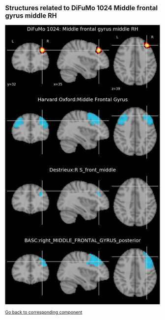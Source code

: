 


## Structures related to DiFuMo 1024 Middle frontal gyrus middle RH

![633](633.jpg "Structures related to DiFuMo 1024 Middle frontal gyrus middle RH")

[Go back to corresponding component](https://parietal-inria.github.io/DiFuMo/1024/html/633.html)